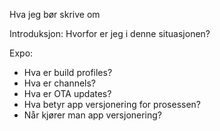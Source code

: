 Hva jeg bør skrive om

  

Introduksjon: Hvorfor er jeg i denne situasjonen?

  

Expo:

- Hva er build profiles?
- Hva er channels?
- Hva er OTA updates?
- Hva betyr app versjonering for prosessen?
- Når kjører man app versjonering?